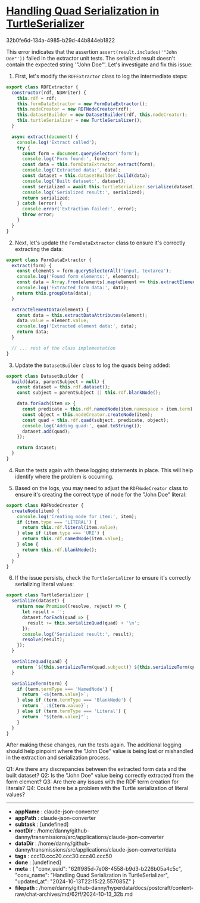 # [Handling Quad Serialization in TurtleSerializer](https://claude.ai/chat/62ff985d-7e08-4558-b9d3-b226b05a4c5c)

32b0fe6d-134a-4985-b29d-44b844eb1822

 This error indicates that the assertion `assert(result.includes('"John Doe"'))` failed in the extractor unit tests. The serialized result doesn't contain the expected string '"John Doe"'. Let's investigate and fix this issue:

1. First, let's modify the `RDFExtractor` class to log the intermediate steps:

```javascript
export class RDFExtractor {
  constructor(rdf, N3Writer) {
    this.rdf = rdf;
    this.formDataExtractor = new FormDataExtractor();
    this.nodeCreator = new RDFNodeCreator(rdf);
    this.datasetBuilder = new DatasetBuilder(rdf, this.nodeCreator);
    this.turtleSerializer = new TurtleSerializer();
  }

  async extract(document) {
    console.log('Extract called');
    try {
      const form = document.querySelector('form');
      console.log('Form found:', form);
      const data = this.formDataExtractor.extract(form);
      console.log('Extracted data:', data);
      const dataset = this.datasetBuilder.build(data);
      console.log('Built dataset:', dataset);
      const serialized = await this.turtleSerializer.serialize(dataset);
      console.log('Serialized result:', serialized);
      return serialized;
    } catch (error) {
      console.error('Extraction failed:', error);
      throw error;
    }
  }
}
```

2. Next, let's update the `FormDataExtractor` class to ensure it's correctly extracting the data:

```javascript
export class FormDataExtractor {
  extract(form) {
    const elements = form.querySelectorAll('input, textarea');
    console.log('Found form elements:', elements);
    const data = Array.from(elements).map(element => this.extractElementData(element));
    console.log('Extracted form data:', data);
    return this.groupData(data);
  }

  extractElementData(element) {
    const data = this.extractDataAttributes(element);
    data.value = element.value;
    console.log('Extracted element data:', data);
    return data;
  }

  // ... rest of the class implementation
}
```

3. Update the `DatasetBuilder` class to log the quads being added:

```javascript
export class DatasetBuilder {
  build(data, parentSubject = null) {
    const dataset = this.rdf.dataset();
    const subject = parentSubject || this.rdf.blankNode();

    data.forEach(item => {
      const predicate = this.rdf.namedNode(item.namespace + item.term);
      const object = this.nodeCreator.createNode(item);
      const quad = this.rdf.quad(subject, predicate, object);
      console.log('Adding quad:', quad.toString());
      dataset.add(quad);
    });

    return dataset;
  }
}
```

4. Run the tests again with these logging statements in place. This will help identify where the problem is occurring.

5. Based on the logs, you may need to adjust the `RDFNodeCreator` class to ensure it's creating the correct type of node for the "John Doe" literal:

```javascript
export class RDFNodeCreator {
  createNode(item) {
    console.log('Creating node for item:', item);
    if (item.type === 'LITERAL') {
      return this.rdf.literal(item.value);
    } else if (item.type === 'URI') {
      return this.rdf.namedNode(item.value);
    } else {
      return this.rdf.blankNode();
    }
  }
}
```

6. If the issue persists, check the `TurtleSerializer` to ensure it's correctly serializing literal values:

```javascript
export class TurtleSerializer {
  serialize(dataset) {
    return new Promise((resolve, reject) => {
      let result = '';
      dataset.forEach(quad => {
        result += this.serializeQuad(quad) + '\n';
      });
      console.log('Serialized result:', result);
      resolve(result);
    });
  }

  serializeQuad(quad) {
    return `${this.serializeTerm(quad.subject)} ${this.serializeTerm(quad.predicate)} ${this.serializeTerm(quad.object)} .`;
  }

  serializeTerm(term) {
    if (term.termType === 'NamedNode') {
      return `<${term.value}>`;
    } else if (term.termType === 'BlankNode') {
      return `_:${term.value}`;
    } else if (term.termType === 'Literal') {
      return `"${term.value}"`;
    }
  }
}
```

After making these changes, run the tests again. The additional logging should help pinpoint where the "John Doe" value is being lost or mishandled in the extraction and serialization process.

Q1: Are there any discrepancies between the extracted form data and the built dataset?
Q2: Is the "John Doe" value being correctly extracted from the form element?
Q3: Are there any issues with the RDF term creation for literals?
Q4: Could there be a problem with the Turtle serialization of literal values?

---

* **appName** : claude-json-converter
* **appPath** : claude-json-converter
* **subtask** : [undefined]
* **rootDir** : /home/danny/github-danny/transmissions/src/applications/claude-json-converter
* **dataDir** : /home/danny/github-danny/transmissions/src/applications/claude-json-converter/data
* **tags** : ccc10.ccc20.ccc30.ccc40.ccc50
* **done** : [undefined]
* **meta** : {
  "conv_uuid": "62ff985d-7e08-4558-b9d3-b226b05a4c5c",
  "conv_name": "Handling Quad Serialization in TurtleSerializer",
  "updated_at": "2024-10-13T22:15:22.557085Z"
}
* **filepath** : /home/danny/github-danny/hyperdata/docs/postcraft/content-raw/chat-archives/md/62ff/2024-10-13_32b.md